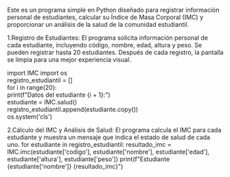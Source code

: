 Este es un programa simple en Python diseñado para registrar información personal de estudiantes, calcular su Índice de Masa Corporal (IMC) y proporcionar un análisis de la salud de la comunidad estudiantil.

1.Registro de Estudiantes:
El programa solicita información personal de cada estudiante, incluyendo código, nombre, edad, altura y peso.
Se pueden registrar hasta 20 estudiantes. Después de cada registro, la pantalla se limpia para una mejor experiencia visual.

import IMC
import os  
  registro_estudiantil = []                              
  for i in range(20):                                    
      print(f"Datos del estudiante {i + 1}:")            
      estudiante = IMC.salud()                           
      registro_estudiantil.append(estudiante.copy())     
      os.system('cls')  
      
2.Cálculo del IMC y Análisis de Salud:
El programa calcula el IMC para cada estudiante y muestra un mensaje que indica el estado de salud de cada uno.
for estudiante in registro_estudiantil:
    resultado_imc = IMC.imc(estudiante['codigo'], estudiante['nombre'], estudiante['edad'], estudiante['altura'], estudiante['peso'])
    print(f"Estudiante {estudiante['nombre']}  {resultado_imc}")
